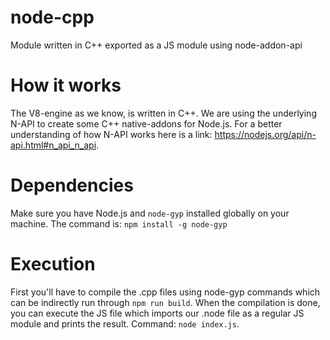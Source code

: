 # node-cpp
Module written in C++ exported as a JS module using node-addon-api

# How it works
The V8-engine as we know, is written in C++. We are using the underlying N-API to create some C++ native-addons for Node.js. For a better understanding of how N-API works here is a link: https://nodejs.org/api/n-api.html#n_api_n_api.

# Dependencies
Make sure you have Node.js and `node-gyp` installed globally on your machine.
The command is: `npm install -g node-gyp`

# Execution
First you'll have to compile the .cpp files using node-gyp commands which can be indirectly run through `npm run build`. When the compilation is done, you can execute the JS file which imports our .node file as a regular JS module and prints the result. Command: `node index.js`.
